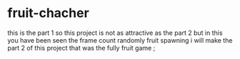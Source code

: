 # fruit-chacher
this is the part 1 so this project is not as attractive as the part 2 but in this you have been seen the frame count randomly fruit spawning i will make the part 2 of this project that was the fully fruit game ; 
